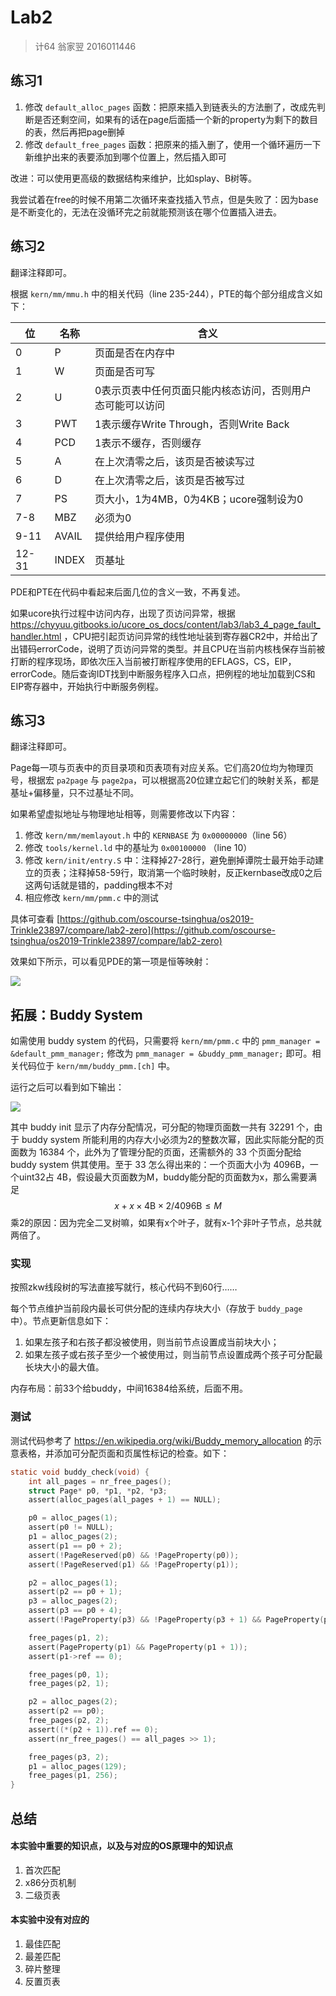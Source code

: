 # Lab2

> 计64 翁家翌 2016011446 

## 练习1

1. 修改 `default_alloc_pages` 函数：把原来插入到链表头的方法删了，改成先判断是否还剩空间，如果有的话在page后面插一个新的property为剩下的数目的表，然后再把page删掉
2. 修改 `default_free_pages` 函数：把原来的插入删了，使用一个循环遍历一下新维护出来的表要添加到哪个位置上，然后插入即可

改进：可以使用更高级的数据结构来维护，比如splay、B树等。

我尝试着在free的时候不用第二次循环来查找插入节点，但是失败了：因为base是不断变化的，无法在没循环完之前就能预测该在哪个位置插入进去。

## 练习2

翻译注释即可。

根据 `kern/mm/mmu.h` 中的相关代码（line 235-244），PTE的每个部分组成含义如下：

| 位    | 名称  | 含义                                                      |
| ----- | ----- | --------------------------------------------------------- |
| 0     | P     | 页面是否在内存中                                          |
| 1     | W     | 页面是否可写                                              |
| 2     | U     | 0表示页表中任何页面只能内核态访问，否则用户态可能可以访问 |
| 3     | PWT   | 1表示缓存Write Through，否则Write Back                    |
| 4     | PCD   | 1表示不缓存，否则缓存                                     |
| 5     | A     | 在上次清零之后，该页是否被读写过                          |
| 6     | D     | 在上次清零之后，该页是否被写过                            |
| 7     | PS    | 页大小，1为4MB，0为4KB；ucore强制设为0                    |
| 7-8   | MBZ   | 必须为0                                                   |
| 9-11  | AVAIL | 提供给用户程序使用                                        |
| 12-31 | INDEX | 页基址                                                    |

PDE和PTE在代码中看起来后面几位的含义一致，不再复述。

如果ucore执行过程中访问内存，出现了页访问异常，根据 https://chyyuu.gitbooks.io/ucore_os_docs/content/lab3/lab3_4_page_fault_handler.html ，CPU把引起页访问异常的线性地址装到寄存器CR2中，并给出了出错码errorCode，说明了页访问异常的类型。并且CPU在当前内核栈保存当前被打断的程序现场，即依次压入当前被打断程序使用的EFLAGS，CS，EIP，errorCode。随后查询IDT找到中断服务程序入口点，把例程的地址加载到CS和EIP寄存器中，开始执行中断服务例程。

## 练习3

翻译注释即可。

Page每一项与页表中的页目录项和页表项有对应关系。它们高20位均为物理页号，根据宏 `pa2page` 与 `page2pa`，可以根据高20位建立起它们的映射关系，都是基址+偏移量，只不过基址不同。

如果希望虚拟地址与物理地址相等，则需要修改以下内容：

1. 修改 `kern/mm/memlayout.h` 中的 `KERNBASE` 为 `0x00000000`（line 56）
2. 修改 `tools/kernel.ld` 中的基址为 `0x00100000` （line 10）
3. 修改 `kern/init/entry.S` 中：注释掉27-28行，避免删掉谭院士最开始手动建立的页表；注释掉58-59行，取消第一个临时映射，反正kernbase改成0之后这两句话就是错的，padding根本不对
4. 相应修改 `kern/mm/pmm.c` 中的测试

具体可查看 [https://github.com/oscourse-tsinghua/os2019-Trinkle23897/compare/lab2-zero](https://github.com/oscourse-tsinghua/os2019-Trinkle23897/compare/lab2-zero)

效果如下所示，可以看见PDE的第一项是恒等映射：

![](pic/equ.png)

## 拓展：Buddy System

如需使用 buddy system 的代码，只需要将 `kern/mm/pmm.c` 中的 `pmm_manager = &default_pmm_manager;` 修改为 `pmm_manager = &buddy_pmm_manager;` 即可。相关代码位于 `kern/mm/buddy_pmm.[ch]` 中。

运行之后可以看到如下输出：

![](pic/buddy.png)

其中 buddy init 显示了内存分配情况，可分配的物理页面数一共有 32291 个，由于 buddy system 所能利用的内存大小必须为2的整数次幂，因此实际能分配的页面数为 16384 个，此外为了管理分配的页面，还需额外的 33 个页面分配给 buddy system 供其使用。至于 33 怎么得出来的：一个页面大小为 4096B，一个uint32占 4B，假设最大页面数为M，buddy能分配的页面数为x，那么需要满足
$$
x + x \times 4\mathrm{B} \times 2 / 4096\mathrm{B} \le M
$$
乘2的原因：因为完全二叉树嘛，如果有x个叶子，就有x-1个非叶子节点，总共就两倍了。

### 实现

按照zkw线段树的写法直接写就行，核心代码不到60行……

每个节点维护当前段内最长可供分配的连续内存块大小（存放于 `buddy_page` 中）。节点更新信息如下：

1. 如果左孩子和右孩子都没被使用，则当前节点设置成当前块大小；
2. 如果左孩子或右孩子至少一个被使用过，则当前节点设置成两个孩子可分配最长块大小的最大值。

内存布局：前33个给buddy，中间16384给系统，后面不用。

### 测试

测试代码参考了 https://en.wikipedia.org/wiki/Buddy_memory_allocation 的示意表格，并添加可分配页面和页属性标记的检查。如下：

```c
static void buddy_check(void) {
    int all_pages = nr_free_pages();
    struct Page* p0, *p1, *p2, *p3;
    assert(alloc_pages(all_pages + 1) == NULL);

    p0 = alloc_pages(1);
    assert(p0 != NULL);
    p1 = alloc_pages(2);
    assert(p1 == p0 + 2);
    assert(!PageReserved(p0) && !PageProperty(p0));
    assert(!PageReserved(p1) && !PageProperty(p1));

    p2 = alloc_pages(1);
    assert(p2 == p0 + 1);
    p3 = alloc_pages(2);
    assert(p3 == p0 + 4);
    assert(!PageProperty(p3) && !PageProperty(p3 + 1) && PageProperty(p3 + 2));

    free_pages(p1, 2);
    assert(PageProperty(p1) && PageProperty(p1 + 1));
    assert(p1->ref == 0);

    free_pages(p0, 1);
    free_pages(p2, 1);

    p2 = alloc_pages(2);
    assert(p2 == p0);
    free_pages(p2, 2);
    assert((*(p2 + 1)).ref == 0);
    assert(nr_free_pages() == all_pages >> 1);

    free_pages(p3, 2);
    p1 = alloc_pages(129);
    free_pages(p1, 256);
}
```

## 总结

#### 本实验中重要的知识点，以及与对应的OS原理中的知识点

1. 首次匹配
2. x86分页机制
3. 二级页表

#### 本实验中没有对应的

1. 最佳匹配
2. 最差匹配
3. 碎片整理
4. 反置页表
